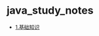# java_study_notes
* [1.基础知识](https://github.com/2415970940/java_study_notes/blob/master/%E5%9F%BA%E7%A1%80%E7%9F%A5%E8%AF%86.md)

